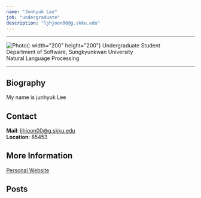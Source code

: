 ```yaml
---
name: "Junhyuk Lee"
job: "undergraduate" 
description: "ljhjoon00@g.skku.edu"
---
```


<!-- Post name should be this form: name.md
        For example, Gildong Hong.md -->

<!-- Fill the contents where --Fill-- exists -->
<!-- The example is in '_authors/Jongwuk Lee.md' or '_authors/Jiwoo Kim.md'>

<!-- For 'name' front matter, follow this format: Gildong Hong -->
<!-- For 'job' front matter, choose the one of these: professor / graduate / undergraduate / alumni -->
<!-- For 'description' front matter, write down your email address and areas of interests.
        Email address is nessecary for graduate students.
        Follow this format: example@skku.edu / Computer Science -->

<hr>

![Photo](--Fill--){: width="200" height="200"}
Undergraduate Student<br>Department of Software, Sungkyunkwan University<br>Natural Language Processing


<!-- If you have a photo, then write that url in (). Photo can be anything with 200x200 size. -->
<!-- Fill the position, institution/department, interests
        For example, Graduate Student<br>Department of Software, Sungkyunkwan University<br>Recommender Systems, Natural Language Processing, Neuroimaging Analysis and Understanding -->

<hr>

## Biography
My name is junhyuk Lee<!-- Write your own biography contents. -->

## Contact
**Mail**: ljhjoon00@g.skku.edu <!-- Write your own email address -->
<br>
**Location**: 85453 <!-- 85453 or your location address -->

## More Information
[Personal Website](None)

<!-- If you have some personal websites, then write the url here. -->
<!-- If you don't have them, then remove a line '[Persoal Website](--Fill--)' -->

## Posts

<!-- Nothing to do in Posts section -->